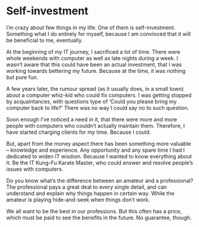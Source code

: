 # Self-investment

I&#8217;m crazy about few things in my life. One of them is self-investment. Something what I do entirely for myself, because I am convinced that it will be beneficial to me, eventually.

At the beginning of my IT journey, I sacrificed a lot of time. There were whole weekends with computer as well as late nights during a week. I wasn&#8217;t aware that this could have been an actual investment, that I was working towards bettering my future. Because at the time, it was nothing but pure fun.

A few years later, the rumour spread (as it usually does, in a small town) about a computer whiz-kid who could fix computers. I was getting stopped by acquaintances, with questions type of ‘Could you please bring my computer back to life?&#8217; There was no way I could say no to such question.

Soon enough I&#8217;ve noticed a need in it, that there were more and more people with computers who couldn&#8217;t actually maintain them. Therefore, I have started charging clients for my time. Because I could.

But, apart from the money aspect there has been something more valuable &#8211; knowledge and experience. Any opportunity and any spare time I had I dedicated to widen IT wisdom. Because I wanted to know everything about it. Be the IT Kung-Fu Karate Master, who could answer and resolve people&#8217;s issues with computers.

Do you know what&#8217;s the difference between an amateur and a professional? The professional pays a great deal to every single detail, and can understand and explain why things happen in certain way. While the amateur is playing hide-and-seek when things don&#8217;t work.

We all want to be the best in our professions. But this often has a price, which must be paid to see the benefits in the future. No guarantee, though.

&nbsp;

